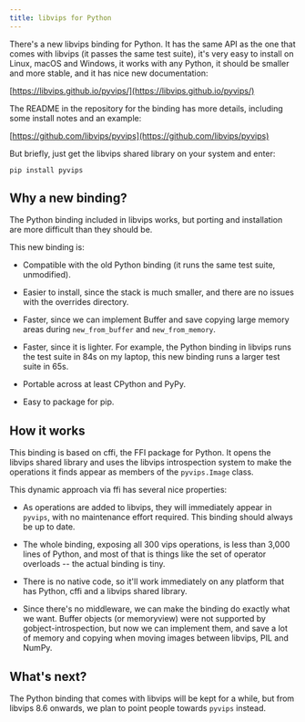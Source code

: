 ```yaml
---
title: libvips for Python
---
```


There's a new libvips binding for Python. It has the same API as the one that
comes with libvips (it passes the same test suite), it's very easy to install
on Linux, macOS and Windows, it works with any Python, it should be 
smaller and more stable, and it has nice new documentation:

[https://libvips.github.io/pyvips/](https://libvips.github.io/pyvips/)

The README in the repository for the binding has more details, including some
install notes and an example:

[https://github.com/libvips/pyvips](https://github.com/libvips/pyvips)

But briefly, just get the libvips shared library on your system and enter:

	pip install pyvips

## Why a new binding?

The Python binding included in libvips works, but porting and installation
are more difficult than they should be.

This new binding is:

* Compatible with the old Python binding (it runs the same test suite,
  unmodified).

* Easier to install, since the stack is much smaller, and there are
  no issues with the overrides directory.

* Faster, since we can implement Buffer and save copying large memory areas
  during `new_from_buffer` and `new_from_memory`.

* Faster, since it is lighter. For example, the Python binding in libvips 
  runs the test suite in 84s on my laptop, this new binding runs a larger test
  suite in 65s.

* Portable across at least CPython and PyPy.

* Easy to package for pip. 

## How it works

This binding is based on cffi, the FFI package for Python. It opens the libvips
shared library and uses the libvips introspection system to make the operations 
it finds appear as members of the `pyvips.Image` class. 

This dynamic approach via ffi has several nice properties:

* As operations are added to libvips, they will immediately appear in
  `pyvips`, with no maintenance effort required. This binding should
  always be up to date.

* The whole binding, exposing all 300 vips operations, is less than 3,000
  lines of Python, and most of that is things like the set of operator
  overloads -- the actual binding is tiny. 
  
* There is no native code, so it'll work immediately on any platform 
  that has Python, cffi and a libvips shared library.

* Since there's no middleware, we can make the binding do exactly what we want.
  Buffer objects (or memoryview) were not supported by gobject-introspection,
  but now we can implement them, and save a lot of memory and copying when 
  moving images between libvips, PIL and NumPy.

## What's next?

The Python binding that comes with libvips will be kept for a while, but from
libvips 8.6 onwards, we plan to point people towards `pyvips` instead.
